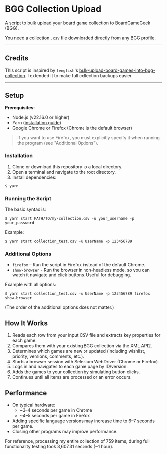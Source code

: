 # BGG Collection Upload

A script to bulk upload your board game collection to BoardGameGeek (BGG).

You need a collection `.csv` file downloaded directly from any BGG profile.

---

## Credits

This script is inspired by `fenglish`'s [bulk-upload-board-games-into-bgg-collection](https://github.com/fenglisch/bulk-upload-board-games-into-bgg-collection). I extended it to make full collection backups easier.

---

## Setup

**Prerequisites:**

- Node.js (v22.16.0 or higher)
- Yarn ([installation guide](https://yarnpkg.com/getting-started/install))
- Google Chrome or Firefox (Chrome is the default browser)

> If you want to use Firefox, you must explicitly specify it when running the program (see "Additional Options").

### Installation

1. Clone or download this repository to a local directory.
2. Open a terminal and navigate to the root directory.
3. Install dependencies:

```
$ yarn
```

### Running the Script

The basic syntax is:

```
$ yarn start PATH/TO/my-collection.csv -u your_username -p your_password
```

Example:

```
$ yarn start collection_test.csv -u UserName -p 123456789
```

### Additional Options

- `firefox` – Run the script in Firefox instead of the default Chrome.
- `show-browser` - Run the browser in non-headless mode, so you can watch it navigate and click buttons. Useful for debugging.

Example with all options:

```
$ yarn start collection_test.csv -u UserName -p 123456789 firefox show-browser
```

(The order of the additional options does not matter.)

## How It Works

1. Reads each row from your input CSV file and extracts key properties for each game.
2. Compares them with your existing BGG collection via the XML API2.
3. Determines which games are new or updated (including wishlist, priority, versions, comments, etc.).
4. Starts a browser session with Selenium WebDriver (Chrome or Firefox).
5. Logs in and navigates to each game page by ID/version.
6. Adds the games to your collection by simulating button clicks.
7. Continues until all items are processed or an error occurs.

## Performance

- On typical hardware:
  - ~3–4 seconds per game in Chrome
  - ~4–5 seconds per game in Firefox
- Adding specific language versions may increase time to 6–7 seconds per game.
- Closing other programs may improve performance.

For reference, processing my entire collection of 759 items, during full functionality testing took 3,607.31 seconds (~1 hour).
